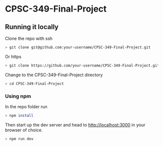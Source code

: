 # CPSC-349-Final-Project

## Running it locally

Clone the repo with ssh

```bash
> git clone git@github.com:your-username/CPSC-349-Final-Project.git
```

Or https

```bash
> git clone https://github.com/your-username/CPSC-349-Final-Project.git
```

Change to the CPSC-349-Final-Project directory

```bash
> cd CPSC-349-Final-Project
```

### Using npm

In the repo folder run

```bash
> npm install
```

Then start up the dev server and head to [http://localhost:3000](http://localhost:3000) in your browser of choice.

```bash
> npm run dev
```
